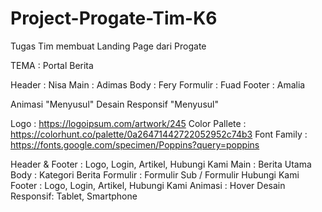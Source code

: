 # Project-Progate-Tim-K6
 Tugas Tim membuat Landing Page dari Progate

TEMA : Portal Berita

Header   : Nisa
Main     : Adimas
Body     : Fery
Formulir : Fuad
Footer   : Amalia

Animasi "Menyusul"
Desain Responsif "Menyusul"

Logo            : https://logoipsum.com/artwork/245
Color Pallete   : https://colorhunt.co/palette/0a26471442722052952c74b3
Font Family     : https://fonts.google.com/specimen/Poppins?query=poppins

Header & Footer : Logo, Login, Artikel, Hubungi Kami
Main            : Berita Utama
Body            : Kategori Berita
Formulir        : Formulir Sub / Formulir Hubungi Kami
Footer          : Logo, Login, Artikel, Hubungi Kami
Animasi         : Hover
Desain Responsif: Tablet, Smartphone